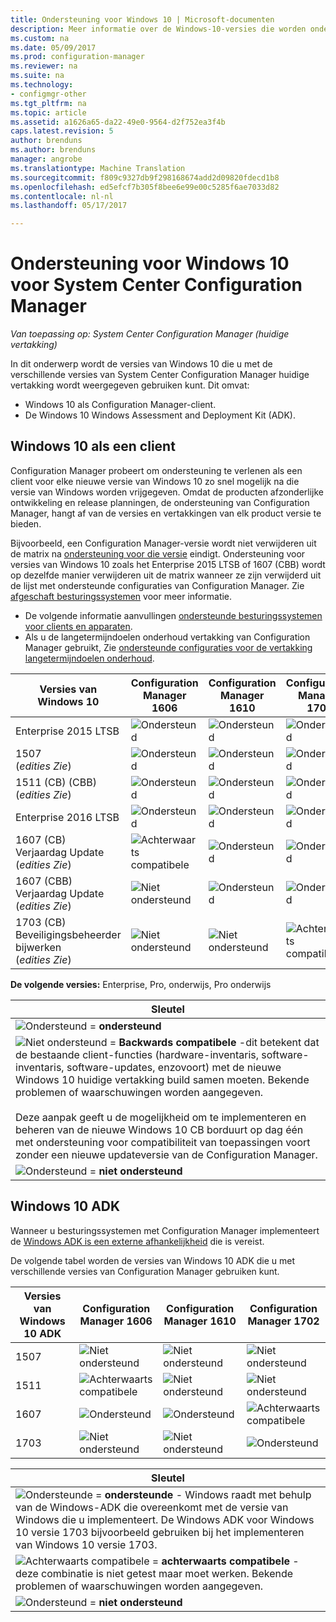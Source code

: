 ```yaml
---
title: Ondersteuning voor Windows 10 | Microsoft-documenten
description: Meer informatie over de Windows-10-versies die worden ondersteund als clients of voor OSD met System Center Configuration Manager.
ms.custom: na
ms.date: 05/09/2017
ms.prod: configuration-manager
ms.reviewer: na
ms.suite: na
ms.technology:
- configmgr-other
ms.tgt_pltfrm: na
ms.topic: article
ms.assetid: a1626a65-da22-49e0-9564-d2f752ea3f4b
caps.latest.revision: 5
author: brenduns
ms.author: brenduns
manager: angrobe
ms.translationtype: Machine Translation
ms.sourcegitcommit: f809c9327db9f298168674add2d09820fdecd1b8
ms.openlocfilehash: ed5efcf7b305f8bee6e99e00c5285f6ae7033d82
ms.contentlocale: nl-nl
ms.lasthandoff: 05/17/2017

---
```

# <a name="support-for-windows-10-for-system-center-configuration-manager"></a>Ondersteuning voor Windows 10 voor System Center Configuration Manager  

*Van toepassing op: System Center Configuration Manager (huidige vertakking)*


 In dit onderwerp wordt de versies van Windows 10 die u met de verschillende versies van System Center Configuration Manager huidige vertakking wordt weergegeven gebruiken kunt. Dit omvat:
 -  Windows 10 als Configuration Manager-client.
 -  De Windows 10 Windows Assessment and Deployment Kit (ADK).

## <a name="windows-10-as-a-client"></a>Windows 10 als een client
Configuration Manager probeert om ondersteuning te verlenen als een client voor elke nieuwe versie van Windows 10 zo snel mogelijk na die versie van Windows worden vrijgegeven. Omdat de producten afzonderlijke ontwikkeling en release planningen, de ondersteuning van Configuration Manager, hangt af van de versies en vertakkingen van elk product versie te bieden.

Bijvoorbeeld, een Configuration Manager-versie wordt niet verwijderen uit de matrix na [ondersteuning voor die versie](/sccm/core/servers/manage/current-branch-versions-supported) eindigt. Ondersteuning voor versies van Windows 10 zoals het Enterprise 2015 LTSB of 1607 (CBB) wordt op dezelfde manier verwijderen uit de matrix wanneer ze zijn verwijderd uit de lijst met ondersteunde configuraties van Configuration Manager. Zie [afgeschaft besturingssystemen](/sccm/core/plan-design/changes/removed-and-deprecated-features#deprecated-operating-systems) voor meer informatie.

-   De volgende informatie aanvullingen [ondersteunde besturingssystemen voor clients en apparaten](/sccm/core/plan-design/configs/supported-operating-systems-for-clients-and-devices).
-   Als u de langetermijndoelen onderhoud vertakking van Configuration Manager gebruikt, Zie [ondersteunde configuraties voor de vertakking langetermijndoelen onderhoud](/sccm/core/understand/supported-configurations-for-ltsb).

|Versies van Windows 10                    |Configuration Manager 1606          |Configuration Manager 1610          |    Configuration Manager 1702 |
|---------------------|-----|-----|-----|
|Enterprise 2015 LTSB                   |![Ondersteund](media/green_check.png) |![Ondersteund](media/green_check.png) |![Ondersteund](media/green_check.png) |
|1507 <br />(*edities Zie*)            |![Ondersteund](media/green_check.png) |![Ondersteund](media/green_check.png) |![Ondersteund](media/green_check.png) |
|1511 (CB) (CBB)<br />(*edities Zie*) |![Ondersteund](media/green_check.png) |![Ondersteund](media/green_check.png) |![Ondersteund](media/green_check.png) |
|Enterprise 2016 LTSB                   |![Ondersteund](media/green_check.png) |![Ondersteund](media/green_check.png) |![Ondersteund](media/green_check.png) |
|1607 (CB)    <br />Verjaardag Update<br />(*edities Zie*)      |![Achterwaarts compatibele](media/blue_compat.png) |![Ondersteund](media/green_check.png) |![Ondersteund](media/green_check.png) |
|1607 (CBB)    <br />Verjaardag Update<br />(*edities Zie*)      |![Niet ondersteund](media/Red_X.png)   |![Ondersteund](media/green_check.png) |![Ondersteund](media/green_check.png) |
|1703 (CB)    <br />Beveiligingsbeheerder bijwerken<br />(*edities Zie*)      |![Niet ondersteund](media/Red_X.png)   |![Niet ondersteund](media/Red_X.png) |![Achterwaarts compatibele](media/blue_compat.png) |


**De volgende versies:** Enterprise, Pro, onderwijs, Pro onderwijs   

|Sleutel|
|--|
|![Ondersteund](media/green_check.png) = **ondersteund**  |
|![Niet ondersteund](media/blue_compat.png)  = **Backwards compatibele** -dit betekent dat de bestaande client-functies (hardware-inventaris, software-inventaris, software-updates, enzovoort) met de nieuwe Windows 10 huidige vertakking build samen moeten. Bekende problemen of waarschuwingen worden aangegeven. <br><br>Deze aanpak geeft u de mogelijkheid om te implementeren en beheren van de nieuwe Windows 10 CB borduurt op dag één met ondersteuning voor compatibiliteit van toepassingen voort zonder een nieuwe updateversie van de Configuration Manager. |
|![Ondersteund](media/Red_X.png) = **niet ondersteund**|


## <a name="windows-10-adk"></a>Windows 10 ADK
Wanneer u besturingssystemen met Configuration Manager implementeert de [Windows ADK is een externe afhankelijkheid](/sccm/osd/plan-design/infrastructure-requirements-for-operating-system-deployment) die is vereist.

De volgende tabel worden de versies van Windows 10 ADK die u met verschillende versies van Configuration Manager gebruiken kunt.

|Versies van Windows 10 ADK |Configuration Manager 1606 |Configuration Manager 1610  |Configuration Manager 1702 |
|--------------------|-----|-----|-----|
|1507  |![Niet ondersteund](media/Red_X.png)         |![Niet ondersteund](media/Red_X.png)  |![Niet ondersteund](media/Red_X.png)|
|1511  |![Achterwaarts compatibele](media/blue_compat.png)|![Niet ondersteund](media/Red_X.png)  |![Niet ondersteund](media/Red_X.png)|
|1607  |![Ondersteund](media/green_check.png)       |![Ondersteund](media/green_check.png)|![Achterwaarts compatibele](media/blue_compat.png) |
|1703  |![Niet ondersteund](media/Red_X.png)         |![Niet ondersteund](media/Red_X.png)  |![Ondersteund](media/green_check.png) |  

|Sleutel|
|--|
|![Ondersteunde](media/green_check.png) = **ondersteunde** - Windows raadt met behulp van de Windows-ADK die overeenkomt met de versie van Windows die u implementeert. De Windows ADK voor Windows 10 versie 1703 bijvoorbeeld gebruiken bij het implementeren van Windows 10 versie 1703.  |
|![Achterwaarts compatibele](media/blue_compat.png)  = **achterwaarts compatibele** -deze combinatie is niet getest maar moet werken. Bekende problemen of waarschuwingen worden aangegeven. |
|![Ondersteund](media/Red_X.png) = **niet ondersteund**|

